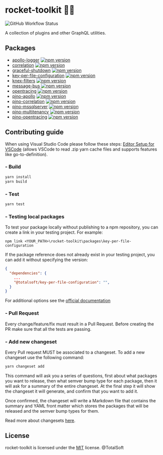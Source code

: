 # rocket-toolkit 👩‍🔧 

![GitHub Workflow Status](https://img.shields.io/github/workflow/status/osstotalsoft/rocket-toolkit/npm-publish)

A collection of plugins and other GraphQL utilities.

## Packages
  - [apollo-logger](./packages/apollo-logger#readme) [![npm version](https://badge.fury.io/js/@totalsoft%2Fapollo-logger.svg)](https://badge.fury.io/js/@totalsoft%2Fapollo-logger)
  - [correlation](./packages/correlation#readme) [![npm version](https://badge.fury.io/js/@totalsoft%2Fcorrelation.svg)](https://badge.fury.io/js/@totalsoft%2Fcorrelation)
  - [graceful-shutdown](./packages/graceful-shutdown#readme) [![npm version](https://badge.fury.io/js/@totalsoft%2Fgraceful-shutdown.svg)](https://badge.fury.io/js/@totalsoft%2Fgraceful-shutdown)
  - [key-per-file-configuration](./packages/key-per-file-configuration#readme) [![npm version](https://badge.fury.io/js/@totalsoft%2Fkey-per-file-configuration.svg)](https://badge.fury.io/js/@totalsoft%2Fkey-per-file-configuration)
  - [knex-filters](./packages/knex-filters#readme) [![npm version](https://badge.fury.io/js/@totalsoft%2Fknex-filters.svg)](https://badge.fury.io/js/@totalsoft%2Fknex-filters)
  - [message-bus](./packages/message-bus#readme) [![npm version](https://badge.fury.io/js/@totalsoft%2Fmessage-bus.svg)](https://badge.fury.io/js/@totalsoft%2Fmessage-bus)
  - [opentracing](./packages/opentracing#readme) [![npm version](https://badge.fury.io/js/@totalsoft%2Fopentracing.svg)](https://badge.fury.io/js/@totalsoft%2Fopentracing)
  - [pino-apollo](./packages/pino-apollo#readme) [![npm version](https://badge.fury.io/js/@totalsoft%2Fpino-apollo.svg)](https://badge.fury.io/js/@totalsoft%2Fpino-apollo)
  - [pino-correlation](./packages/pino-correlation#readme) [![npm version](https://badge.fury.io/js/@totalsoft%2Fpino-correlation.svg)](https://badge.fury.io/js/@totalsoft%2Fpino-correlation)
  - [pino-mssqlserver](./packages/pino-mssqlserver#readme) [![npm version](https://badge.fury.io/js/@totalsoft%2Fpino-mssqlserver.svg)](https://badge.fury.io/js/@totalsoft%2Fpino-mssqlserver)
  - [pino-multitenancy](./packages/pino-multitenancy#readme) [![npm version](https://badge.fury.io/js/@totalsoft%2Fpino-multitenancy.svg)](https://badge.fury.io/js/@totalsoft%2Fpino-multitenancy)
  - [pino-opentracing](./packages/pinoopentracing#readme) [![npm version](https://badge.fury.io/js/@totalsoft%2Fpino-opentracing.svg)](https://badge.fury.io/js/@totalsoft%2Fpino-opentracing)     

## Contributing guide
When using Visual Studio Code please follow these steps: [Editor Setup for VSCode](https://yarnpkg.com/getting-started/editor-sdks#vscode) (allows VSCode to read .zip yarn cache files and supports features like go-to-definition).
### - Build
```javascript
yarn install
yarn build
```
### - Test
```javascript
yarn test
```

### - Testing local packages
To test your package locally without publishing to a npm repository, you can create a link in your testing project. For example:
```shell
npm link <YOUR_PATH>\rocket-toolkit\packages\key-per-file-configuration
```

If the package reference does not already exist in your testing project, you can add it without specifying the version:
```json
{
  "dependencies": {
    ...
    "@totalsoft/key-per-file-configuration": "",
  }
}
```
For additional options see the [official documentation](https://docs.npmjs.com/cli/v8/commands/npm-link)

### - Pull Request
Every change/feature/fix must result in a Pull Request. Before creating the PR make sure that all the tests are passing.

### - Add new changeset
Every Pull request MUST be associated to a changeset. To add a new changeset use the following command: 
```javascript
yarn changeset add
```
This command will ask you a series of questions, first about what packages you want to release, then what semver bump type for each package, then it will ask for a summary of the entire changeset. At the final step it will show the changeset it will generate, and confirm that you want to add it.

Once confirmed, the changeset will write a Markdown file that contains the summary and YAML front matter which stores the packages that will be released and the semver bump types for them.

Read more about changesets [here](https://github.com/changesets/changesets/blob/main/docs/adding-a-changeset.md).

## License
rocket-toolkit is licensed under the [MIT](LICENSE) license. @TotalSoft

